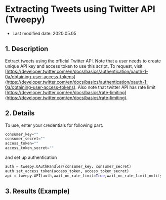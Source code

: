 # Extracting Tweets using Twitter API (Tweepy)

* Last modified date: 2020.05.05

## 1. Description


Extract tweets using the official Twitter API. Note that a user needs to create unique API key and access token to use this script. To request, visit [https://developer.twitter.com/en/docs/basics/authentication/oauth-1-0a/obtaining-user-access-tokens](https://developer.twitter.com/en/docs/basics/authentication/oauth-1-0a/obtaining-user-access-tokens). Also note that twitter API has rate limit [https://developer.twitter.com/en/docs/basics/rate-limiting](https://developer.twitter.com/en/docs/basics/rate-limiting).


## 2. Details


To use, enter your credentials for following part.


```python
consumer_key=""
consumer_secret=""
access_token=""
access_token_secret=""
```


and set up authentication


```python
auth = tweepy.OAuthHandler(consumer_key, consumer_secret)
auth.set_access_token(access_token, access_token_secret)
api = tweepy.API(auth,wait_on_rate_limit=True,wait_on_rate_limit_notify=True)
```





## 3. Results (Example)


